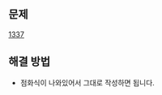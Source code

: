 ## 문제

[1337](https://leetcode.com/problems/n-th-tribonacci-number/?envType=study-plan-v2&envId=leetcode-75)

## 해결 방법

- 점화식이 나와있어서 그대로 작성하면 됩니다.
